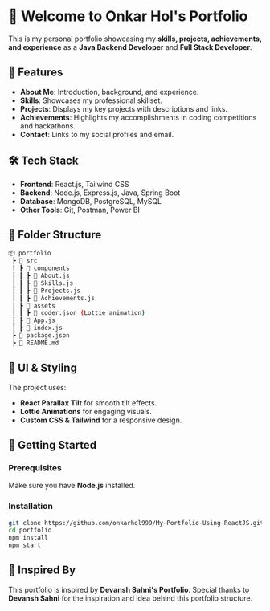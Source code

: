 # 🎉 Welcome to Onkar Hol's Portfolio

This is my personal portfolio showcasing my **skills, projects, achievements, and experience** as a **Java Backend Developer** and **Full Stack Developer**.

## 🌟 Features

- **About Me**: Introduction, background, and experience.
- **Skills**: Showcases my professional skillset.
- **Projects**: Displays my key projects with descriptions and links.
- **Achievements**: Highlights my accomplishments in coding competitions and hackathons.
- **Contact**: Links to my social profiles and email.

## 🛠️ Tech Stack

- **Frontend**: React.js, Tailwind CSS
- **Backend**: Node.js, Express.js, Java, Spring Boot
- **Database**: MongoDB, PostgreSQL, MySQL
- **Other Tools**: Git, Postman, Power BI

## 📂 Folder Structure

```bash
📦 portfolio
 ┣ 📂 src
 ┃ ┣ 📂 components
 ┃ ┃ ┣ 📜 About.js
 ┃ ┃ ┣ 📜 Skills.js
 ┃ ┃ ┣ 📜 Projects.js
 ┃ ┃ ┣ 📜 Achievements.js
 ┃ ┣ 📂 assets
 ┃ ┃ ┣ 📜 coder.json (Lottie animation)
 ┃ ┣ 📜 App.js
 ┃ ┣ 📜 index.js
 ┣ 📜 package.json
 ┣ 📜 README.md
```

## 🎨 UI & Styling

The project uses:
- **React Parallax Tilt** for smooth tilt effects.
- **Lottie Animations** for engaging visuals.
- **Custom CSS & Tailwind** for a responsive design.

## 🚀 Getting Started

### Prerequisites
Make sure you have **Node.js** installed.

### Installation

```bash
git clone https://github.com/onkarhol999/My-Portfolio-Using-ReactJS.git
cd portfolio
npm install
npm start
```

## 🙌 Inspired By
This portfolio is inspired by **Devansh Sahni's Portfolio**.
Special thanks to **Devansh Sahni** for the inspiration and idea behind this portfolio structure.
